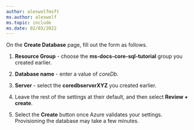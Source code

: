 ```yaml
---
author: alexwolfmsft
ms.author: alexwolf
ms.topic: include
ms.date: 02/03/2022
---
```


On the **Create Database** page, fill out the form as follows.
1. **Resource Group** - choose the **ms-docs-core-sql-tutorial** group you created earlier.

1. **Database name** - enter a value of *coreDb*.

1. **Server** - select the **coredbserverXYZ** you created earlier.  

1. Leave the rest of the settings at their default, and then select **Review + create**.

1. Select the **Create** button once Azure validates your settings. Provisioning the database may take a few minutes.